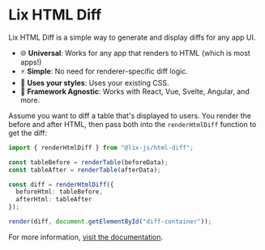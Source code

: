 # Lix HTML Diff

Lix HTML Diff is a simple way to generate and display diffs for any app UI.

- 🌐 **Universal**: Works for any app that renders to HTML (which is most apps!)
- ⚡ **Simple**: No need for renderer-specific diff logic.
- 🎨 **Uses your styles**: Uses your existing CSS.
- 🔧 **Framework Agnostic**: Works with React, Vue, Svelte, Angular, and more.

Assume you want to diff a table that's displayed to users. You render the before and after HTML, then pass both into the `renderHtmlDiff` function to get the diff:

```typescript
import { renderHtmlDiff } from "@lix-js/html-diff";

const tableBefore = renderTable(beforeData);
const tableAfter = renderTable(afterData);

const diff = renderHtmlDiff({ 
  beforeHtml: tableBefore, 
  afterHtml: tableAfter 
});

render(diff, document.getElementById("diff-container"));
```

For more information, [visit the documentation](https://html-diff.lix.dev).
